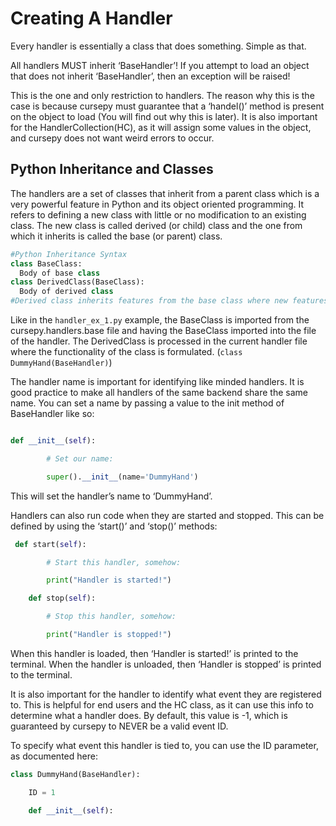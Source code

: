 # Creating A Handler

Every handler is essentially a class that does something. Simple as that.

All handlers MUST inherit ‘BaseHandler’! If you attempt to load an object that does not inherit ‘BaseHandler’, then an exception will be raised!

This is the one and only restriction to handlers. The reason why this is the case is because cursepy must guarantee that a ‘handel()’ method is present on the object to load (You will find out why this is later). It is also important for the HandlerCollection(HC), as it will assign some values in the object, and cursepy does not want weird errors to occur.

## Python Inheritance and Classes

The handlers are a set of classes that inherit from a parent class which is a very powerful feature in Python and its object oriented programming.
It refers to defining a new class with little or no modification to an existing class. The new class is called derived (or child) class and the one from which it inherits is called the base (or parent) class.

```python
#Python Inheritance Syntax
class BaseClass:
  Body of base class
class DerivedClass(BaseClass):
  Body of derived class
#Derived class inherits features from the base class where new features can be added to it. This results in re-usability of code.
```

Like in the ``handler_ex_1.py`` example, the BaseClass is imported from the cursepy.handlers.base file and having the BaseClass imported into the file of the handler.
The DerivedClass is processed in the current handler file where the functionality of the class is formulated. (``class DummyHand(BaseHandler)``)

The handler name is important for identifying like minded handlers. It is good practice to make all handlers of the same backend share the same name. You can set a name by passing a value to the init method of BaseHandler like so:

```python

def __init__(self):

        # Set our name:

        super().__init__(name='DummyHand')

```

This will set the handler’s name to ‘DummyHand’.

Handlers can also run code when they are started and stopped. This can be defined by using the ‘start()’ and ‘stop()’ methods:

```python
 def start(self):

        # Start this handler, somehow:

        print("Handler is started!")

    def stop(self):

        # Stop this handler, somehow:

        print("Handler is stopped!")
```

When this handler is loaded, then ‘Handler is started!’ is printed to the terminal. When the handler is unloaded, then ‘Handler is stopped’ is printed to the terminal.

It is also important for the handler to identify what event they are registered to. This is helpful for end users and the HC class, as it can use this info to determine what a handler does. By default, this value is -1, which is guaranteed by cursepy to NEVER be a valid event ID.

To specify what event this handler is tied to, you can use the ID parameter, as documented here:

```python
class DummyHand(BaseHandler):

    ID = 1

    def __init__(self):
```